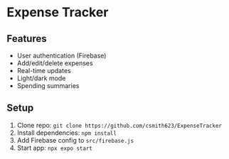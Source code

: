 # Expense Tracker

## Features
- User authentication (Firebase)
- Add/edit/delete expenses
- Real-time updates
- Light/dark mode
- Spending summaries

## Setup
1. Clone repo: `git clone https://github.com/csmith623/ExpenseTracker`
2. Install dependencies: `npm install`
3. Add Firebase config to `src/firebase.js`
4. Start app: `npx expo start`
